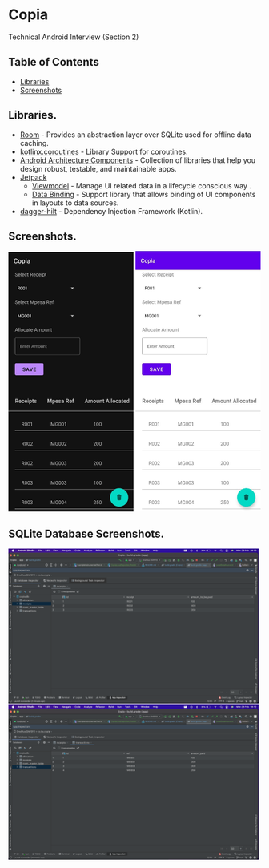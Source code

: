 # Copia

Technical Android Interview (Section 2)

## Table of Contents

- [Libraries](#libraries)
- [Screenshots](#screenshots)

## Libraries.

- [Room]() - Provides an abstraction layer over SQLite used for offline data caching.
- [kotlinx.coroutines](https://github.com/Kotlin/kotlinx.coroutines) - Library Support for
  coroutines.
- [Android Architecture Components](https://developer.android.com/topic/libraries/architecture) - Collection of libraries that help you design robust, testable, and maintainable apps.
- [Jetpack](https://developer.android.com/jetpack)
    - [Viewmodel](https://developer.android.com/topic/libraries/architecture/viewmodel) - Manage UI
      related data in a lifecycle conscious way .
    - [Data Binding](https://developer.android.com/topic/libraries/data-binding) - Support library
      that allows binding of UI components in layouts to data sources.
- [dagger-hilt](https://dagger.dev/hilt/) - Dependency Injection Framework (Kotlin).

## Screenshots.

<img src="images/ss_dark.jpeg" width="250"/> <img src="images/ss_light.jpeg" width="250"/> 

## SQLite Database Screenshots.

<img src="images/db_receipts.png" width="500"/> <img src="images/db_transactions.png" width="500"/>